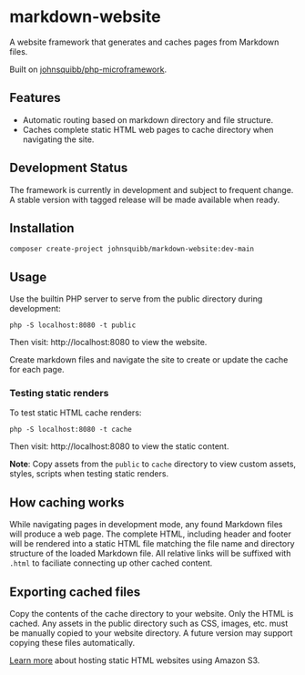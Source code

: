 # markdown-website

A website framework that generates and caches pages from Markdown files.

Built on [johnsquibb/php-microframework](https://github.com/johnsquibb/php-microframework).

## Features

- Automatic routing based on markdown directory and file structure.
- Caches complete static HTML web pages to cache directory when navigating the site.

## Development Status

The framework is currently in development and subject to frequent change. A stable version with
tagged release will be made available when ready.

## Installation

`composer create-project johnsquibb/markdown-website:dev-main`

## Usage

Use the builtin PHP server to serve from the public directory during development:

`php -S localhost:8080 -t public`

Then visit: http://localhost:8080 to view the website.

Create markdown files and navigate the site to create or update the cache for each page.

### Testing static renders

To test static HTML cache renders:

`php -S localhost:8080 -t cache`

Then visit: http://localhost:8080 to view the static content.

**Note**: Copy assets from the `public` to `cache` directory to view custom assets, styles, scripts
when testing static renders.

## How caching works

While navigating pages in development mode, any found Markdown files will produce a web page. The
complete HTML, including header and footer will be rendered into a static HTML file matching the
file name and directory structure of the loaded Markdown file. All relative links will be suffixed
with `.html` to faciliate connecting up other cached content.

## Exporting cached files

Copy the contents of the cache directory to your website. Only the HTML is cached. Any assets in the
public directory such as CSS, images, etc. must be manually copied to your website directory. A
future version may support copying these files automatically.

[Learn more](http://johnsquibb.com/resources-for-building-static-websites.html) about hosting static
HTML websites using Amazon S3.
